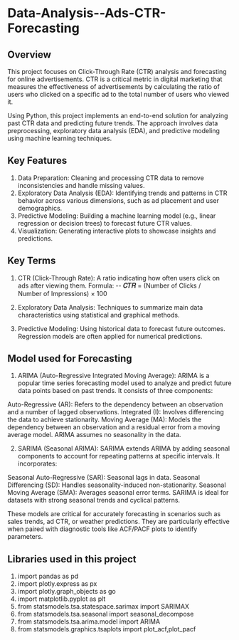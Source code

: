 # Data-Analysis--Ads-CTR-Forecasting

## Overview
This project focuses on Click-Through Rate (CTR) analysis and forecasting for online advertisements. CTR is a critical metric in digital marketing that measures the effectiveness of advertisements by calculating the ratio of users who clicked on a specific ad to the total number of users who viewed it.

Using Python, this project implements an end-to-end solution for analyzing past CTR data and predicting future trends. The approach involves data preprocessing, exploratory data analysis (EDA), and predictive modeling using machine learning techniques.

## Key Features
1. Data Preparation: Cleaning and processing CTR data to remove inconsistencies and handle missing values.
2. Exploratory Data Analysis (EDA): Identifying trends and patterns in CTR behavior across various dimensions, such as ad placement and user demographics.
3. Predictive Modeling: Building a machine learning model (e.g., linear regression or decision trees) to forecast future CTR values.
4. Visualization: Generating interactive plots to showcase insights and predictions.

 ## Key Terms
1. CTR (Click-Through Rate): A ratio indicating how often users click on ads after viewing them.
Formula:
--  **𝐶𝑇𝑅** = (Number of Clicks / Number of Impressions) × 100

2. Exploratory Data Analysis: Techniques to summarize main data characteristics using statistical and graphical methods.
3. Predictive Modeling: Using historical data to forecast future outcomes. Regression models are often applied for numerical predictions.

## Model used for Forecasting
1. ARIMA (Auto-Regressive Integrated Moving Average):
ARIMA is a popular time series forecasting model used to analyze and predict future data points based on past trends. It consists of three components:

Auto-Regressive (AR): Refers to the dependency between an observation and a number of lagged observations.
Integrated (I): Involves differencing the data to achieve stationarity.
Moving Average (MA): Models the dependency between an observation and a residual error from a moving average model.
ARIMA assumes no seasonality in the data.

2. SARIMA (Seasonal ARIMA):
SARIMA extends ARIMA by adding seasonal components to account for repeating patterns at specific intervals. It incorporates:

Seasonal Auto-Regressive (SAR): Seasonal lags in data.
Seasonal Differencing (SD): Handles seasonality-induced non-stationarity.
Seasonal Moving Average (SMA): Averages seasonal error terms.
SARIMA is ideal for datasets with strong seasonal trends and cyclical patterns.

These models are critical for accurately forecasting in scenarios such as sales trends, ad CTR, or weather predictions. They are particularly effective when paired with diagnostic tools like ACF/PACF plots to identify parameters.

## Libraries used in this project
1. import pandas as pd
2. import plotly.express as px
3. import plotly.graph_objects as go
4. import matplotlib.pyplot as plt
5. from statsmodels.tsa.statespace.sarimax import SARIMAX
6. from statsmodels.tsa.seasonal import seasonal_decompose
7. from statsmodels.tsa.arima.model import ARIMA
8. from statsmodels.graphics.tsaplots import plot_acf,plot_pacf
